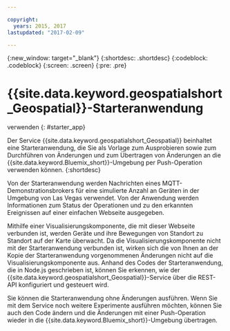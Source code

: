 ```yaml
---

copyright:
  years: 2015, 2017
lastupdated: "2017-02-09"

---
```


<!-- Attribute definitions --> 
{:new_window: target="_blank"}
{:shortdesc: .shortdesc}
{:codeblock: .codeblock}
{:screen: .screen}
{:pre: .pre}

# {{site.data.keyword.geospatialshort_Geospatial}}-Starteranwendung
verwenden
{: #starter_app}


Der Service {{site.data.keyword.geospatialshort_Geospatial}} beinhaltet eine Starteranwendung,
die Sie als Vorlage zum Ausprobieren sowie zum Durchführen von Änderungen und zum Übertragen von Änderungen an
die {{site.data.keyword.Bluemix_short}}-Umgebung per Push-Operation verwenden können.
{:shortdesc}

Von der Starteranwendung werden Nachrichten eines MQTT-Demonstrationsbrokers für eine simulierte Anzahl an Geräten in der Umgebung von Las Vegas verwendet. Von der Anwendung werden Informationen zum Status der Operationen und zu den erkannten Ereignissen auf einer einfachen Webseite ausgegeben.


Mithilfe einer Visualisierungskomponente, die mit dieser Webseite verbunden ist, werden Geräte und ihre Bewegungen von Standort zu Standort auf der Karte überwacht. Da die Visualisierungskomponente nicht mit der Starteranwendung verbunden ist, wirken sich die von Ihnen an der Kopie der Starteranwendung vorgenommenen Änderungen nicht auf die Visualisierungskomponente aus. Anhand des Codes der Starteranwendung, die in Node.js geschrieben ist, können Sie erkennen, wie der {{site.data.keyword.geospatialshort_Geospatial}}-Service über die REST-API konfiguriert und gesteuert wird. 


Sie können die Starteranwendung ohne Änderungen ausführen. Wenn Sie mit dem Service noch weitere Experimente ausführen möchten, können Sie auch den Code ändern und die Änderungen mit einer Push-Operation wieder in die {{site.data.keyword.Bluemix_short}}-Umgebung übertragen.

